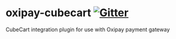 # oxipay-cubecart [![Gitter](https://img.shields.io/gitter/room/oxipay/oxipay-cubecart.svg)](https://gitter.im/oxipay/oxipay-cubecart)
CubeCart integration plugin for use with Oxipay payment gateway

